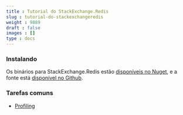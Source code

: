 ```yaml
---
title : Tutorial do StackExchange.Redis
slug : tutorial-do-stackexchangeredis
weight : 9889
draft : false
images : []
type : docs
---
```


### Instalando

Os binários para StackExchange.Redis estão [disponíveis no Nuget][1], e a fonte está [disponível no Github][2].

[1]: https://www.nuget.org/packages/StackExchange.Redis/
[2]: https://github.com/StackExchange/StackExchange.Redis

### Tarefas comuns

- [Profiling](https://www.wikiod.com/pt/stackexchange-redis/perfil)

